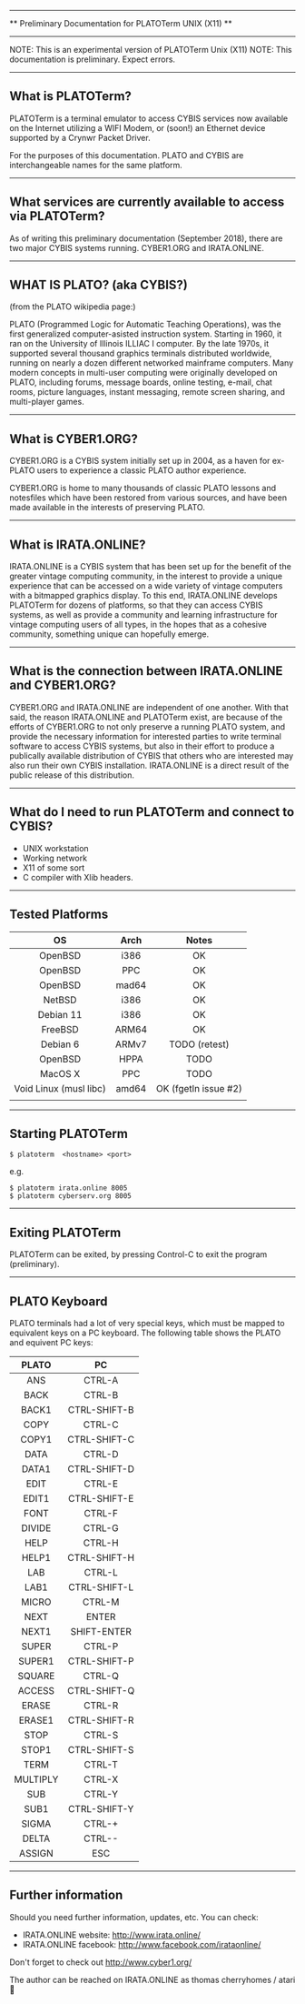 ***********************************************************************
**           Preliminary Documentation for PLATOTerm UNIX (X11)      **
***********************************************************************
NOTE: This is an experimental version of PLATOTerm Unix (X11)
NOTE: This documentation is preliminary. Expect errors.

------------------
What is PLATOTerm?
------------------

PLATOTerm is a terminal emulator to access CYBIS services now available
on the Internet utilizing a WIFI Modem, or (soon!) an Ethernet device
supported by a Crynwr Packet Driver.

For the purposes of this documentation. PLATO and CYBIS are interchangeable
names for the same platform.

--------------------------------------------------------------
What services are currently available to access via PLATOTerm?
--------------------------------------------------------------
As of writing this preliminary documentation (September 2018), there are
two major CYBIS systems running. CYBER1.ORG and IRATA.ONLINE.

---------------------------
WHAT IS PLATO? (aka CYBIS?)
---------------------------
(from the PLATO wikipedia page:)

PLATO (Programmed Logic for Automatic Teaching Operations), was the first
generalized computer-asisted instruction system. Starting in 1960, it ran
on the University of Illinois ILLIAC I computer. By the late 1970s, it
supported several thousand graphics terminals distributed worldwide, running
on nearly a dozen different networked mainframe computers. Many modern
concepts in multi-user computing were originally developed on PLATO, including
forums, message boards, online testing, e-mail, chat rooms, picture languages,
instant messaging, remote screen sharing, and multi-player games.

-------------------
What is CYBER1.ORG?
-------------------

CYBER1.ORG is a CYBIS system initially set up in 2004, as a haven for
ex-PLATO users to experience a classic PLATO author experience.

CYBER1.ORG is home to many thousands of classic PLATO lessons and
notesfiles which have been restored from various sources, and have
been made available in the interests of preserving PLATO.

---------------------
What is IRATA.ONLINE?
---------------------

IRATA.ONLINE is a CYBIS system that has been set up for the benefit of
the greater vintage computing community, in the interest to provide
a unique experience that can be accessed on a wide variety of
vintage computers with a bitmapped graphics display. To this end,
IRATA.ONLINE develops PLATOTerm for dozens of platforms, so that they
can access CYBIS systems, as well as provide a community and learning
infrastructure for vintage computing users of all types, in the hopes
that as a cohesive community, something unique can hopefully
emerge.

-----------------------------------------------------------
What is the connection between IRATA.ONLINE and CYBER1.ORG?
-----------------------------------------------------------

CYBER1.ORG and IRATA.ONLINE are independent of one another. With that said,
the reason IRATA.ONLINE and PLATOTerm exist, are because of the efforts of
CYBER1.ORG to not only preserve a running PLATO system, and provide the
necessary information for interested parties to write terminal software
to access CYBIS systems, but also in their effort to produce a publically
available distribution of CYBIS that others who are interested may also
run their own CYBIS installation. IRATA.ONLINE is a direct result of the
public release of this distribution.

-----------------------------------------------------
What do I need to run PLATOTerm and connect to CYBIS?
-----------------------------------------------------

* UNIX workstation
* Working network
* X11 of some sort
* C compiler with Xlib headers.


----------------
Tested Platforms
----------------

| OS                     | Arch  | Notes                |
|:----------------------:|:-----:|:--------------------:|
| OpenBSD                | i386  | OK                   |
| OpenBSD                | PPC   | OK                   |
| OpenBSD                | mad64 | OK                   |
| NetBSD                 | i386  | OK                   |
| Debian 11              | i386  | OK                   |
| FreeBSD                | ARM64 | OK                   |
| Debian 6               | ARMv7 | TODO (retest)        |
| OpenBSD                | HPPA  | TODO                 |
| MacOS X                | PPC   | TODO                 |
| Void Linux (musl libc) | amd64 | OK (fgetln issue #2) |
|                        |       |                      |

------------------
Starting PLATOTerm
------------------

```
$ platoterm  <hostname> <port>
```

e.g.

```
$ platoterm irata.online 8005
$ platoterm cyberserv.org 8005
```

-----------------
Exiting PLATOTerm
-----------------

PLATOTerm can be exited, by pressing Control-C to exit the program (preliminary).

--------------
PLATO Keyboard
--------------

PLATO terminals had a lot of very special keys, which must be mapped to
equivalent keys on a PC keyboard. The following table shows the
PLATO and equivent PC keys:

| PLATO    | PC           |
|:--------:|:------------:|
| ANS      | CTRL-A       |
| BACK     | CTRL-B       |
| BACK1    | CTRL-SHIFT-B |
| COPY     | CTRL-C       |
| COPY1    | CTRL-SHIFT-C |
| DATA     | CTRL-D       |
| DATA1    | CTRL-SHIFT-D |
| EDIT     | CTRL-E       |
| EDIT1    | CTRL-SHIFT-E |
| FONT     | CTRL-F       |
| DIVIDE   | CTRL-G       |
| HELP     | CTRL-H       |
| HELP1    | CTRL-SHIFT-H |
| LAB      | CTRL-L       |
| LAB1     | CTRL-SHIFT-L |
| MICRO    | CTRL-M       |
| NEXT     | ENTER        |
| NEXT1    | SHIFT-ENTER  |
| SUPER    | CTRL-P       |
| SUPER1   | CTRL-SHIFT-P |
| SQUARE   | CTRL-Q       |
| ACCESS   | CTRL-SHIFT-Q |
| ERASE    | CTRL-R       |
| ERASE1   | CTRL-SHIFT-R |
| STOP     | CTRL-S       |
| STOP1    | CTRL-SHIFT-S |
| TERM     | CTRL-T       |
| MULTIPLY | CTRL-X       |
| SUB      | CTRL-Y       |
| SUB1     | CTRL-SHIFT-Y |
| SIGMA    | CTRL-+       |
| DELTA    | CTRL--       |
| ASSIGN   | ESC          |

-------------------
Further information
-------------------

Should you need further information, updates, etc. You can check:

* IRATA.ONLINE website: http://www.irata.online/
* IRATA.ONLINE facebook: http://www.facebook.com/irataonline/

Don't forget to check out http://www.cyber1.org/

The author can be reached on IRATA.ONLINE as thomas cherryhomes / atari

